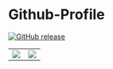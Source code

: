 # Github-Profile

[![GitHub release](https://img.shields.io/github/release/kntg/snk.svg?style=flat-square)](https://github.com/kntg/snk/releases/latest)

<center>
  <table>
    <tr>
        <td>
        <picture>
            <source
                srcset="https://github-readme-stats.vercel.app/api?username=kntg&show_icons=true&theme=dark"
                media="(prefers-color-scheme: dark)"
            />
            <source
                srcset="https://github-readme-stats.vercel.app/api?username=kntg&show_icons=true"
                media="(prefers-color-scheme: light), (prefers-color-scheme: no-preference)"
            />
            <img src="https://github-readme-stats.vercel.app/api?username=kntg&show_icons=true" />
        </picture>
        </td>
        <td>
        <picture>
            <source
                srcset="https://github-readme-stats.vercel.app/api/top-langs/?username=kntg&show_icons=true&theme=dark&layout=compact&langs_count=10&hide=html,tsql,scss,css"
                media="(prefers-color-scheme: dark)"
            />
            <source
                srcset="https://github-readme-stats.vercel.app/api/top-langs/?username=kntg&show_icons=true&layout=compact&langs_count=10&hide=html,tsql,scss,css"
                media="(prefers-color-scheme: light), (prefers-color-scheme: no-preference)"
            />
             <img src="https://github-readme-stats.vercel.app/api/top-langs/?username=kntg&show_icons=true&layout=compact&langs_count=10&hide=html,tsql,scss,css" />
         </picture>
         </td>
    </tr>   
  </table>
</center>
